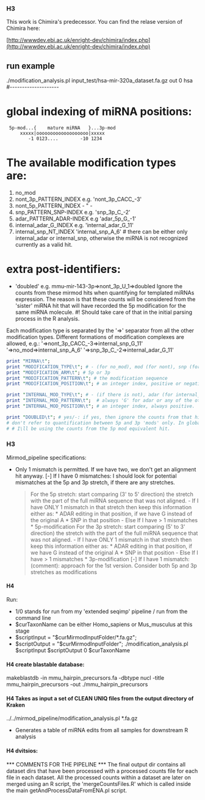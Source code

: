 ### H3
This work is Chimira's predecessor.
You can find the relase version of Chimira here:

[http://wwwdev.ebi.ac.uk/enright-dev/chimira/index.php](http://wwwdev.ebi.ac.uk/enright-dev/chimira/index.php)

## run example ##
./modification_analysis.pl input_test/hsa-mir-320a_dataset.fa.gz out 0 hsa
#--------------------

# global indexing of miRNA positions:
     5p-mod...{    mature miRNA   }...3p-mod
         xxxxx|ooooooooooooooooooo|xxxxx     	 
            -1 0123....        -10 1234

# The available modification types are:
1. no_mod
2. nont_3p_PATTERN_INDEX     e.g. 'nont_3p_CACC_-3'
3. nont_5p_PATTERN_INDEX                - " - 
4. snp_PATTERN_SNP-INDEX     e.g. 'snp_3p_C_-2' 
5. adar_PATTERN_ADAR-INDEX   e.g  'adar_5p_G_-1'
6. internal_adar_G_INDEX     e.g. 'internal_adar_G_11'
7. internal_snp_NT_INDEX          'internal_snp_A_6'  # there can be either only internal_adar or internal_snp, otherwise the miRNA is not recognized currently as a valid hit. 

# extra post-identifiers:
- 'doubled'		e.g. mmu-mir-143-3p=>nont_3p_U_1=>doubled
Ignore the counts from these mirmod hits when quantifying for templated miRNAs expression.
The reason is that these counts will be considered from the 'sister' miRNA hit that will have recorded the 5p modification
for the same miRNA molecule.
#! Should take care of that in the initial parsing process in the R analysis.


Each modification type is separated by the '=>' separator from all the other modification types.
Different formations of modification complexes are allowed, e.g.:
'=>nont_3p_CACC_-3=>internal_snp_G_11'
'=>no_mod=>internal_snp_A_6'
'=>snp_3p_C_-2=>internal_adar_G_11'




```perl
print "MIRNA\t";
print "MODIFICATION_TYPE\t"; # - (for no_mod), mod (for nont), snp (for snp) or adar (for adar)
print "MODIFICATION_ARM\t"; # 5p or 3p
print "MODIFICATION_PATTERN\t"; # the modification sequence
print "MODIFICATION_POSITION\t"; # an integer index, positive or negative

print "INTERNAL_MOD_TYPE\t"; # - (if there is not), adar (for internal_adar) or snp (for internal_snp)
print "INTERNAL_MOD_PATTERN\t";  # always 'G' for adar or any of the other 3 nts for SNPs. 
print "INTERNAL_MOD_POSITION\t"; # an integer index, always positive.

print "DOUBLED\t"; # yes/-: if yes, then ignore the counts from that hit in all cases that
# don't refer to quantification between 5p and 3p 'mods' only. In global quantification events,
# # I\ll be using the counts from the 5p mod equivalent hit.
```


### H3
Mirmod_pipeline specifications:
 - Only 1 mismatch is permitted. If we have two, we don't get an alignment hit anyway.
 [-] If I have 0 mismatches:
 	I should look for potential mismatches at the 5p and 3p stretch, if there are any stretches.
 	> For the 5p stretch:
 		start comparing (3' to 5' direction) the stretch with the part of the full miRNA sequence
 		that was not aligned. 
 		- If I have ONLY 1 mismatch in that stretch then keep this information either as:
 			* ADAR editing in that position, if we have G instead of the original A
 			* SNP in that position
 		- Else If I have > 1 mismatches
 			* 5p-modification
	> For the 3p stretch:
		start comparing (5' to 3' direction) the stretch with the part of the full miRNA sequence
		that was not aligned.
		- If I have ONLY 1 mismatch in that stretch then keep this information either as:
                       * ADAR editing in that position, if we have G instead of the original A
                       * SNP in that position
		- Else If I have > 1 mismatches
                       * 3p-modification
 [-] If I have 1 mismatch:
 	(comment): approach for the 1st version.
 	> Consider both 5p and 3p stretches as modifications 



#### H4 
Run: 
 - 1/0 stands for run from my 'extended seqimp' pipeline / run from the command line
 - $curTaxonName can be either Homo_sapiens or Mus_musculus at this stage 
 - $scriptInput = "$curMirmodInputFolder/*.fa.gz";
 - $scriptOutput = "$curMirmodInputFolder";
./modification_analysis.pl $scriptInput $scriptOutput 0 $curTaxonName

#### H4 create blastable database:
makeblastdb -in mmu_hairpin_precursors.fa -dbtype nucl -title mmu_hairpin_precursors -out ./mmu_hairpin_precursors

#### H4 Takes as input a set of CLEAN UNIQ files from the output directory of Kraken
../../mirmod_pipeline/modification_analysis.pl *.fa.gz

- Generates a table of miRNA edits from all samples for downstream R analysis

#### H4 dvitsios:
*** COMMENTS FOR THE PIPELINE ***
The final output dir contains all dataset dirs that have been processed 
with a processed counts file for each file in each dataset.
All the processed counts within a dataset are later on merged
using an R script, the 'mergeCountsFiles.R' which is called inside
the main getAndProcessDataFromENA.pl script.


